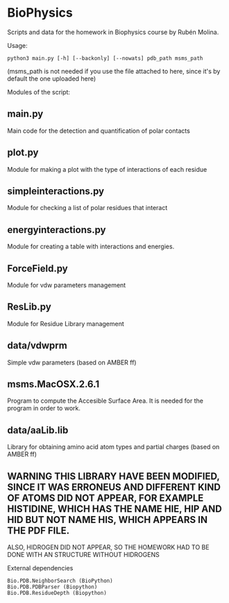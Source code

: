 # BioPhysics
Scripts and data for the homework in Biophysics course by Rubén Molina.

Usage:

    python3 main.py [-h] [--backonly] [--nowats] pdb_path msms_path

(msms_path is not needed if you use the file attached to here, since it's by default the one uploaded here)


Modules of the script:

## main.py
Main code for the detection and quantification of polar contacts

## plot.py
Module for making a plot with the type of interactions of each residue

## simpleinteractions.py
Module for checking a list of polar residues that interact

## energyinteractions.py
Module for creating a table with interactions and energies.

## ForceField.py
Module for vdw parameters management

## ResLib.py
Module for Residue Library management

## data/vdwprm
Simple vdw parameters (based on AMBER ff)

## msms.MacOSX.2.6.1
Program to compute the Accesible Surface Area. It is needed for the program in order to work.

## data/aaLib.lib
Library for obtaining amino acid atom types and partial charges (based on AMBER ff)

## WARNING THIS LIBRARY HAVE BEEN MODIFIED, SINCE IT WAS ERRONEUS AND DIFFERENT KIND OF ATOMS DID NOT APPEAR, FOR EXAMPLE HISTIDINE, WHICH HAS THE NAME HIE, HIP AND HID BUT NOT NAME HIS, WHICH APPEARS IN THE PDF FILE.
ALSO, HIDROGEN DID NOT APPEAR, SO THE HOMEWORK HAD TO BE DONE WITH AN STRUCTURE WITHOUT HIDROGENS 



External dependencies

    Bio.PDB.NeighborSearch (BioPython)
    Bio.PDB.PDBParser (Biopython)
    Bio.PDB.ResidueDepth (Biopython)




